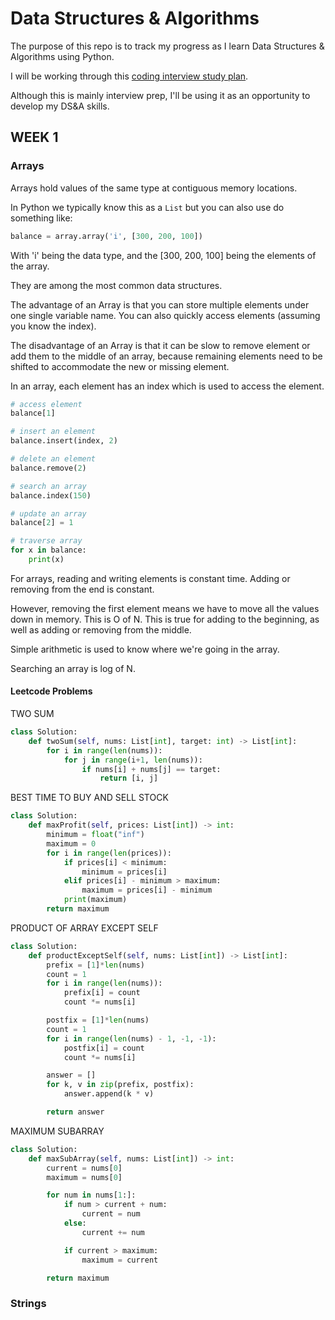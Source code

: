 # Data Structures & Algorithms

The purpose of this repo is to track my progress as I learn Data Structures & Algorithms using Python.

I will be working through this [coding interview study plan](https://www.techinterviewhandbook.org/coding-interview-study-plan/).

Although this is mainly interview prep, I'll be using it as an opportunity to develop my DS&A skills.

## WEEK 1

### Arrays

Arrays hold values of the same type at contiguous memory locations.

In Python we typically know this as a `List` but you can also use do something like:

```python
balance = array.array('i', [300, 200, 100])
```

With 'i' being the data type, and the [300, 200, 100] being the elements of the array.

They are among the most common data structures.

The advantage of an Array is that you can store multiple elements under one single variable name. You can also quickly access elements (assuming you know the index).

The disadvantage of an Array is that it can be slow to remove element or add them to the middle of an array, because remaining elements need to be shifted to accommodate the new or missing element.

In an array, each element has an index which is used to access the element.

```python
# access element
balance[1]

# insert an element
balance.insert(index, 2)

# delete an element
balance.remove(2)

# search an array
balance.index(150)

# update an array
balance[2] = 1

# traverse array
for x in balance:
    print(x)
```

For arrays, reading and writing elements is constant time. Adding or removing from the end is constant.

However, removing the first element means we have to move all the values down in memory. This is O of N. This is true for adding to the beginning, as well as adding or removing from the middle.

Simple arithmetic is used to know where we're going in the array.

Searching an array is log of N.

#### Leetcode Problems

TWO SUM

```python
class Solution:
    def twoSum(self, nums: List[int], target: int) -> List[int]:
        for i in range(len(nums)):
            for j in range(i+1, len(nums)):
                if nums[i] + nums[j] == target:
                    return [i, j]
```

BEST TIME TO BUY AND SELL STOCK

```python
class Solution:
    def maxProfit(self, prices: List[int]) -> int:
        minimum = float("inf")
        maximum = 0
        for i in range(len(prices)):
            if prices[i] < minimum:
                minimum = prices[i]
            elif prices[i] - minimum > maximum:
                maximum = prices[i] - minimum
            print(maximum)
        return maximum
```

PRODUCT OF ARRAY EXCEPT SELF

```python
class Solution:
    def productExceptSelf(self, nums: List[int]) -> List[int]:
        prefix = [1]*len(nums)
        count = 1
        for i in range(len(nums)):
            prefix[i] = count
            count *= nums[i]

        postfix = [1]*len(nums)
        count = 1
        for i in range(len(nums) - 1, -1, -1):
            postfix[i] = count
            count *= nums[i]

        answer = []
        for k, v in zip(prefix, postfix):
            answer.append(k * v)

        return answer
```

MAXIMUM SUBARRAY

```python
class Solution:
    def maxSubArray(self, nums: List[int]) -> int:
        current = nums[0]
        maximum = nums[0]

        for num in nums[1:]:
            if num > current + num:
                current = num
            else:
                current += num

            if current > maximum:
                maximum = current

        return maximum
```

### Strings
